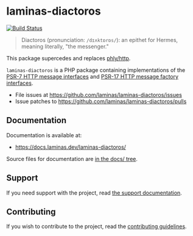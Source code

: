 # laminas-diactoros

[![Build Status](https://github.com/laminas/laminas-diactoros/workflows/continuous-integration.yml/badge.svg)](https://github.com/laminas/laminas-diactoros/actions/workflows/continuous-integration.yml)

> Diactoros (pronunciation: `/dɪʌktɒrɒs/`): an epithet for Hermes, meaning literally, "the messenger."

This package supercedes and replaces [phly/http](https://github.com/phly/http).

`laminas-diactoros` is a PHP package containing implementations of the
[PSR-7 HTTP message interfaces](https://github.com/php-fig/fig-standards/blob/master/accepted/PSR-7-http-message.md)
and [PSR-17 HTTP message factory interfaces](https://www.php-fig.org/psr/psr-17).

* File issues at https://github.com/laminas/laminas-diactoros/issues
* Issue patches to https://github.com/laminas/laminas-diactoros/pulls

## Documentation

Documentation is available at:

- https://docs.laminas.dev/laminas-diactoros/

Source files for documentation are [in the docs/ tree](docs/).

## Support

If you need support with the project, read [the support documentation](SUPPORT.md).
  
## Contributing

If you wish to contribute to the project, read the [contributing guidelines](CONTRIBUTING.md).
